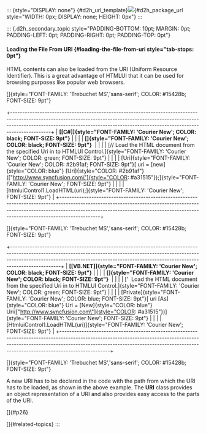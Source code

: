 ::: {style="DISPLAY: none"}
[](ms-xhelp:///?Id=d2h_url_template){#d2h_url_template}![](!package_url!){#d2h_package_url style="WIDTH: 0px; DISPLAY: none; HEIGHT: 0px"}
:::

::: {.d2h_secondary_topic style="PADDING-BOTTOM: 10pt; MARGIN: 0pt; PADDING-LEFT: 0pt; PADDING-RIGHT: 0pt; PADDING-TOP: 0pt"}
#### Loading the File From URI {#loading-the-file-from-uri style="tab-stops: 0pt"}

HTML contents can also be loaded from the URI (Uniform Resource Identifier). This is a great advantage of HTMLUI that it can be used for browsing purposes like popular web browsers.

[]{style="FONT-FAMILY: 'Trebuchet MS','sans-serif'; COLOR: #15428b; FONT-SIZE: 9pt"} 

+----------------------------------------------------------------------------------------------------------------------------------------------------------------------------------------------------------------------------------------------------------+
| **[\[C#\]]{style="FONT-FAMILY: 'Courier New'; COLOR: black; FONT-SIZE: 9pt"}**                                                                                                                                                                           |
|                                                                                                                                                                                                                                                          |
| **[]{style="FONT-FAMILY: 'Courier New'; COLOR: black; FONT-SIZE: 9pt"}**                                                                                                                                                                                 |
|                                                                                                                                                                                                                                                          |
| [// Load the HTML document from the specified Uri in to HTMLUI Control.]{style="FONT-FAMILY: 'Courier New'; COLOR: green; FONT-SIZE: 9pt"}                                                                                                               |
|                                                                                                                                                                                                                                                          |
| [Uri]{style="FONT-FAMILY: 'Courier New'; COLOR: #2b91af; FONT-SIZE: 9pt"}[ uri = [new]{style="COLOR: blue"} [Uri]{style="COLOR: #2b91af"}([\"http://www.syncfusion.com\"]{style="COLOR: #a31515"});]{style="FONT-FAMILY: 'Courier New'; FONT-SIZE: 9pt"} |
|                                                                                                                                                                                                                                                          |
| [htmluiControl1.LoadHTML(uri);]{style="FONT-FAMILY: 'Courier New'; FONT-SIZE: 9pt"}                                                                                                                                                                      |
+----------------------------------------------------------------------------------------------------------------------------------------------------------------------------------------------------------------------------------------------------------+

[]{style="FONT-FAMILY: 'Trebuchet MS','sans-serif'; COLOR: #15428b; FONT-SIZE: 9pt"} 

+--------------------------------------------------------------------------------------------------------------------------------------------------------------------------------------------------------------------------------------------------------------+
| **[\[VB.NET\]]{style="FONT-FAMILY: 'Courier New'; COLOR: black; FONT-SIZE: 9pt"}**                                                                                                                                                                           |
|                                                                                                                                                                                                                                                              |
| **[]{style="FONT-FAMILY: 'Courier New'; COLOR: black; FONT-SIZE: 9pt"}**                                                                                                                                                                                     |
|                                                                                                                                                                                                                                                              |
| [\'  Load the HTML document from the specified Uri in to HTMLUI Control.]{style="FONT-FAMILY: 'Courier New'; COLOR: green; FONT-SIZE: 9pt"}                                                                                                                  |
|                                                                                                                                                                                                                                                              |
| [Private]{style="FONT-FAMILY: 'Courier New'; COLOR: blue; FONT-SIZE: 9pt"}[ uri [As]{style="COLOR: blue"} Uri = [New]{style="COLOR: blue"} Uri([\"http://www.syncfusion.com\"]{style="COLOR: #a31515"})]{style="FONT-FAMILY: 'Courier New'; FONT-SIZE: 9pt"} |
|                                                                                                                                                                                                                                                              |
| [HtmluiControl1.LoadHTML(uri)]{style="FONT-FAMILY: 'Courier New'; FONT-SIZE: 9pt"}                                                                                                                                                                           |
+--------------------------------------------------------------------------------------------------------------------------------------------------------------------------------------------------------------------------------------------------------------+

[]{style="FONT-FAMILY: 'Trebuchet MS','sans-serif'; COLOR: #15428b; FONT-SIZE: 9pt"} 

A new URI has to be declared in the code with the path from which the URI has to be loaded, as shown in the above example. The **URI** class provides an object representation of a URI and also provides easy access to the parts of the URI.

[]{#p26} 

[]{#related-topics}
:::
